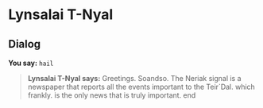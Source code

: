 # Lynsalai T-Nyal


## Dialog

**You say:** `hail`



>**Lynsalai T-Nyal says:** Greetings. Soandso. The Neriak signal is a newspaper that reports all the events important to the Teir\`Dal. which frankly. is the only news that is truly important.
end






